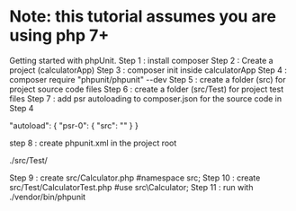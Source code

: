 # Note:  this tutorial assumes you are using php 7+
Getting started with phpUnit.
Step 1 : install composer
Step 2 : Create a project (calculatorApp)
Step 3 : composer init inside calculatorApp
Step 4 : composer require  "phpunit/phpunit" --dev
Step 5 : create a folder (src) for project source code files
Step 6 : create a folder (src/Test) for project test files
Step 7 : add psr autoloading to composer.json for the source code in Step 4

"autoload": {
        "psr-0": {
            "src": ""
        }
}

step 8 : create phpunit.xml in the project root

<?xml version="1.0" encoding="UTF-8"?>
<phpunit colors="true">
    <testsuites>
        <testsuite name="Application Test Suite">
            <directory>./src/Test/</directory>
        </testsuite>
    </testsuites>
</phpunit>


Step 9 : create src/Calculator.php #namespace src;
Step 10 : create src/Test/CalculatorTest.php #use src\Calculator;
Step 11 : run with ./vendor/bin/phpunit

